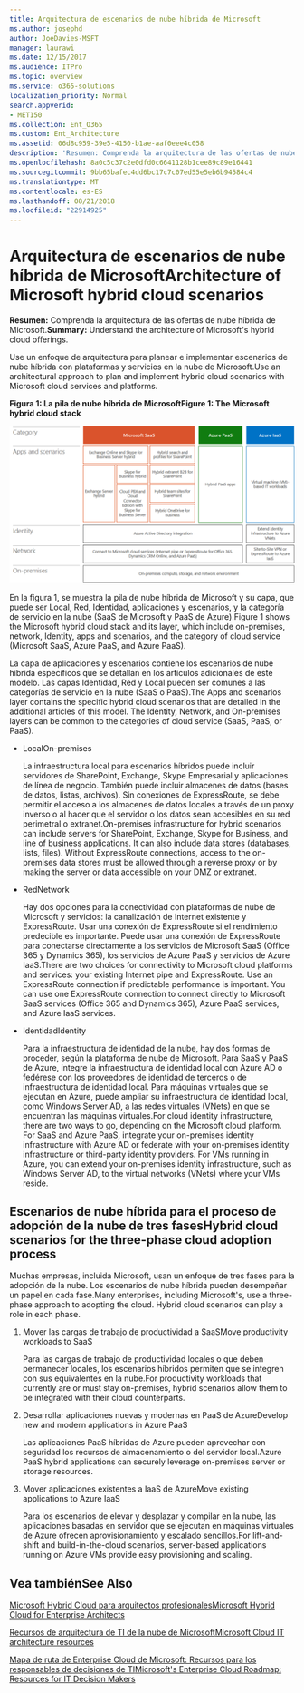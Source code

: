 ```yaml
---
title: Arquitectura de escenarios de nube híbrida de Microsoft
ms.author: josephd
author: JoeDavies-MSFT
manager: laurawi
ms.date: 12/15/2017
ms.audience: ITPro
ms.topic: overview
ms.service: o365-solutions
localization_priority: Normal
search.appverid:
- MET150
ms.collection: Ent_O365
ms.custom: Ent_Architecture
ms.assetid: 06d8c959-39e5-4150-b1ae-aaf0eee4c058
description: 'Resumen: Comprenda la arquitectura de las ofertas de nube híbrida de Microsoft.'
ms.openlocfilehash: 8a0c5c37c2e0dfd0c6641128b1cee89c89e16441
ms.sourcegitcommit: 9bb65bafec4dd6bc17c7c07ed55e5eb6b94584c4
ms.translationtype: MT
ms.contentlocale: es-ES
ms.lasthandoff: 08/21/2018
ms.locfileid: "22914925"
---
```

# <a name="architecture-of-microsoft-hybrid-cloud-scenarios"></a><span data-ttu-id="dcb60-103">Arquitectura de escenarios de nube híbrida de Microsoft</span><span class="sxs-lookup"><span data-stu-id="dcb60-103">Architecture of Microsoft hybrid cloud scenarios</span></span>

 <span data-ttu-id="dcb60-104">**Resumen:** Comprenda la arquitectura de las ofertas de nube híbrida de Microsoft.</span><span class="sxs-lookup"><span data-stu-id="dcb60-104">**Summary:** Understand the architecture of Microsoft's hybrid cloud offerings.</span></span>
  
<span data-ttu-id="dcb60-105">Use un enfoque de arquitectura para planear e implementar escenarios de nube híbrida con plataformas y servicios en la nube de Microsoft.</span><span class="sxs-lookup"><span data-stu-id="dcb60-105">Use an architectural approach to plan and implement hybrid cloud scenarios with Microsoft cloud services and platforms.</span></span>
  
<span data-ttu-id="dcb60-106">**Figura 1: La pila de nube híbrida de Microsoft**</span><span class="sxs-lookup"><span data-stu-id="dcb60-106">**Figure 1: The Microsoft hybrid cloud stack**</span></span>

![La pila de nube híbrida de Microsoft](media/Hybrid-Poster/Hybrid-Cloud-Stack.png)
  
<span data-ttu-id="dcb60-108">En la figura 1, se muestra la pila de nube híbrida de Microsoft y su capa, que puede ser Local, Red, Identidad, aplicaciones y escenarios, y la categoría de servicio en la nube (SaaS de Microsoft y PaaS de Azure).</span><span class="sxs-lookup"><span data-stu-id="dcb60-108">Figure 1 shows the Microsoft hybrid cloud stack and its layer, which include on-premises, network, Identity, apps and scenarios, and the category of cloud service (Microsoft SaaS, Azure PaaS, and Azure PaaS).</span></span>
  
<span data-ttu-id="dcb60-p101">La capa de aplicaciones y escenarios contiene los escenarios de nube híbrida específicos que se detallan en los artículos adicionales de este modelo. Las capas Identidad, Red y Local pueden ser comunes a las categorías de servicio en la nube (SaaS o PaaS).</span><span class="sxs-lookup"><span data-stu-id="dcb60-p101">The Apps and scenarios layer contains the specific hybrid cloud scenarios that are detailed in the additional articles of this model. The Identity, Network, and On-premises layers can be common to the categories of cloud service (SaaS, PaaS, or PaaS).</span></span>
  
- <span data-ttu-id="dcb60-111">Local</span><span class="sxs-lookup"><span data-stu-id="dcb60-111">On-premises</span></span>
    
    <span data-ttu-id="dcb60-p102">La infraestructura local para escenarios híbridos puede incluir servidores de SharePoint, Exchange, Skype Empresarial y aplicaciones de línea de negocio. También puede incluir almacenes de datos (bases de datos, listas, archivos). Sin conexiones de ExpressRoute, se debe permitir el acceso a los almacenes de datos locales a través de un proxy inverso o al hacer que el servidor o los datos sean accesibles en su red perimetral o extranet.</span><span class="sxs-lookup"><span data-stu-id="dcb60-p102">On-premises infrastructure for hybrid scenarios can include servers for SharePoint, Exchange, Skype for Business, and line of business applications. It can also include data stores (databases, lists, files). Without ExpressRoute connections, access to the on-premises data stores must be allowed through a reverse proxy or by making the server or data accessible on your DMZ or extranet.</span></span>
    
- <span data-ttu-id="dcb60-115">Red</span><span class="sxs-lookup"><span data-stu-id="dcb60-115">Network</span></span>
    
    <span data-ttu-id="dcb60-p103">Hay dos opciones para la conectividad con plataformas de nube de Microsoft y servicios: la canalización de Internet existente y ExpressRoute. Usar una conexión de ExpressRoute si el rendimiento predecible es importante. Puede usar una conexión de ExpressRoute para conectarse directamente a los servicios de Microsoft SaaS (Office 365 y Dynamics 365), los servicios de Azure PaaS y servicios de Azure IaaS.</span><span class="sxs-lookup"><span data-stu-id="dcb60-p103">There are two choices for connectivity to Microsoft cloud platforms and services: your existing Internet pipe and ExpressRoute. Use an ExpressRoute connection if predictable performance is important. You can use one ExpressRoute connection to connect directly to Microsoft SaaS services (Office 365 and Dynamics 365), Azure PaaS services, and Azure IaaS services.</span></span>
    
- <span data-ttu-id="dcb60-119">Identidad</span><span class="sxs-lookup"><span data-stu-id="dcb60-119">Identity</span></span>
    
    <span data-ttu-id="dcb60-p104">Para la infraestructura de identidad de la nube, hay dos formas de proceder, según la plataforma de nube de Microsoft. Para SaaS y PaaS de Azure, integre la infraestructura de identidad local con Azure AD o fedérese con los proveedores de identidad de terceros o de infraestructura de identidad local. Para máquinas virtuales que se ejecutan en Azure, puede ampliar su infraestructura de identidad local, como Windows Server AD, a las redes virtuales (VNets) en que se encuentran las máquinas virtuales.</span><span class="sxs-lookup"><span data-stu-id="dcb60-p104">For cloud identity infrastructure, there are two ways to go, depending on the Microsoft cloud platform. For SaaS and Azure PaaS, integrate your on-premises identity infrastructure with Azure AD or federate with your on-premises identity infrastructure or third-party identity providers. For VMs running in Azure, you can extend your on-premises identity infrastructure, such as Windows Server AD, to the virtual networks (VNets) where your VMs reside.</span></span>
    
## <a name="hybrid-cloud-scenarios-for-the-three-phase-cloud-adoption-process"></a><span data-ttu-id="dcb60-123">Escenarios de nube híbrida para el proceso de adopción de la nube de tres fases</span><span class="sxs-lookup"><span data-stu-id="dcb60-123">Hybrid cloud scenarios for the three-phase cloud adoption process</span></span>

<span data-ttu-id="dcb60-p105">Muchas empresas, incluida Microsoft, usan un enfoque de tres fases para la adopción de la nube. Los escenarios de nube híbrida pueden desempeñar un papel en cada fase.</span><span class="sxs-lookup"><span data-stu-id="dcb60-p105">Many enterprises, including Microsoft's, use a three-phase approach to adopting the cloud. Hybrid cloud scenarios can play a role in each phase.</span></span>
  
1. <span data-ttu-id="dcb60-126">Mover las cargas de trabajo de productividad a SaaS</span><span class="sxs-lookup"><span data-stu-id="dcb60-126">Move productivity workloads to SaaS</span></span>
    
    <span data-ttu-id="dcb60-127">Para las cargas de trabajo de productividad locales o que deben permanecer locales, los escenarios híbridos permiten que se integren con sus equivalentes en la nube.</span><span class="sxs-lookup"><span data-stu-id="dcb60-127">For productivity workloads that currently are or must stay on-premises, hybrid scenarios allow them to be integrated with their cloud counterparts.</span></span>
    
2. <span data-ttu-id="dcb60-128">Desarrollar aplicaciones nuevas y modernas en PaaS de Azure</span><span class="sxs-lookup"><span data-stu-id="dcb60-128">Develop new and modern applications in Azure PaaS</span></span>
    
    <span data-ttu-id="dcb60-129">Las aplicaciones PaaS híbridas de Azure pueden aprovechar con seguridad los recursos de almacenamiento o del servidor local.</span><span class="sxs-lookup"><span data-stu-id="dcb60-129">Azure PaaS hybrid applications can securely leverage on-premises server or storage resources.</span></span>
    
3. <span data-ttu-id="dcb60-130">Mover aplicaciones existentes a IaaS de Azure</span><span class="sxs-lookup"><span data-stu-id="dcb60-130">Move existing applications to Azure IaaS</span></span>
    
    <span data-ttu-id="dcb60-131">Para los escenarios de elevar y desplazar y compilar en la nube, las aplicaciones basadas en servidor que se ejecutan en máquinas virtuales de Azure ofrecen aprovisionamiento y escalado sencillos.</span><span class="sxs-lookup"><span data-stu-id="dcb60-131">For lift-and-shift and build-in-the-cloud scenarios, server-based applications running on Azure VMs provide easy provisioning and scaling.</span></span>
    
## <a name="see-also"></a><span data-ttu-id="dcb60-132">Vea también</span><span class="sxs-lookup"><span data-stu-id="dcb60-132">See Also</span></span>

[<span data-ttu-id="dcb60-133">Microsoft Hybrid Cloud para arquitectos profesionales</span><span class="sxs-lookup"><span data-stu-id="dcb60-133">Microsoft Hybrid Cloud for Enterprise Architects</span></span>](microsoft-hybrid-cloud-for-enterprise-architects.md)
  
[<span data-ttu-id="dcb60-134">Recursos de arquitectura de TI de la nube de Microsoft</span><span class="sxs-lookup"><span data-stu-id="dcb60-134">Microsoft Cloud IT architecture resources</span></span>](microsoft-cloud-it-architecture-resources.md)

[<span data-ttu-id="dcb60-135">Mapa de ruta de Enterprise Cloud de Microsoft: Recursos para los responsables de decisiones de TI</span><span class="sxs-lookup"><span data-stu-id="dcb60-135">Microsoft's Enterprise Cloud Roadmap: Resources for IT Decision Makers</span></span>](https://sway.com/FJ2xsyWtkJc2taRD)




